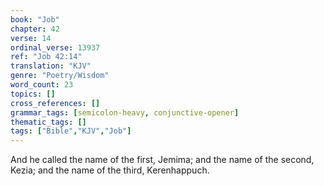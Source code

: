```yaml
---
book: "Job"
chapter: 42
verse: 14
ordinal_verse: 13937
ref: "Job 42:14"
translation: "KJV"
genre: "Poetry/Wisdom"
word_count: 23
topics: []
cross_references: []
grammar_tags: [semicolon-heavy, conjunctive-opener]
thematic_tags: []
tags: ["Bible","KJV","Job"]
---
```

And he called the name of the first, Jemima; and the name of the second, Kezia; and the name of the third, Kerenhappuch.
